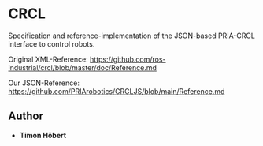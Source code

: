 # CRCL

Specification and reference-implementation of the JSON-based PRIA-CRCL interface to control robots.

Original XML-Reference: https://github.com/ros-industrial/crcl/blob/master/doc/Reference.md

Our JSON-Reference: https://github.com/PRIArobotics/CRCLJS/blob/main/Reference.md

## Author

* **Timon Höbert**